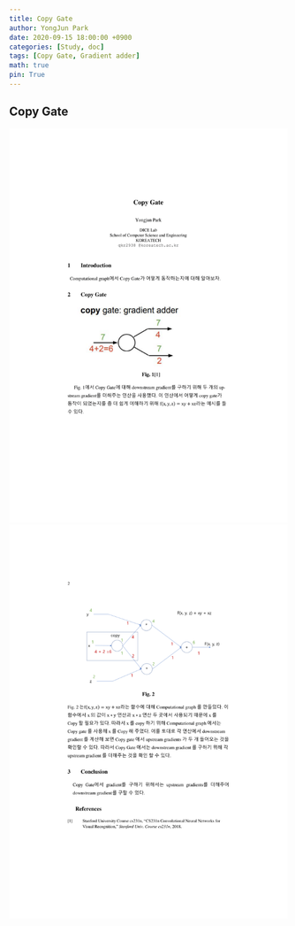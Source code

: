 ```yaml
---
title: Copy Gate
author: YongJun Park
date: 2020-09-15 18:00:00 +0900
categories: [Study, doc]
tags: [Copy Gate, Gradient adder]
math: true
pin: True
---
```


## **Copy Gate**
<img src="/assets/study/copy_gate/1.png" width='800'>
<img src="/assets/study/copy_gate/2.png" width='800'>


